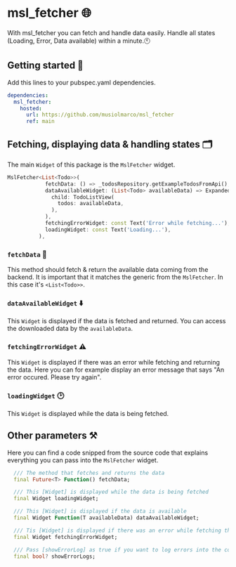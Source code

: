 # msl_fetcher 🌐
With msl_fetcher you can fetch and handle data easily. Handle all states (Loading, Error, Data available) within a minute.🕚

## Getting started 🚀
Add this lines to your pubspec.yaml dependencies.
```yaml
dependencies:
  msl_fetcher:
    hosted:
      url: https://github.com/musiolmarco/msl_fetcher
      ref: main
```

## Fetching, displaying data & handling states 🗂
The main `Widget` of this package is the `MslFetcher` widget.
```dart
MslFetcher<List<Todo>>(
            fetchData: () => _todosRepository.getExampleTodosFromApi(),
            dataAvailableWidget: (List<Todo> availableData) => Expanded(
              child: TodoListView(
                todos: availableData,
              ),
            ),
            fetchingErrorWidget: const Text('Error while fetching...'),
            loadingWidget: const Text('Loading...'),
          ),
```

### `fetchData` 📂
This method should fetch & return the available data coming from the backend. It is important that it matches the generic from the `MslFetcher`. In this case it's `<List<Todo>>`.

### `dataAvailableWidget` ⬇️
This `Widget` is displayed if the data is fetched and returned. You can access the downloaded data by the `availableData`.

### `fetchingErrorWidget` ⚠️
This `Widget` is displayed if there was an error while fetching and returning the data. Here you can for example display an error message that says "An error occured. Please try again".

### `loadingWidget` 🕑
This `Widget` is displayed while the data is being fetched.

## Other parameters ⚒
Here you can find a code snipped from the source code that explains everything you can pass into the `MslFetcher` widget.
```dart
  /// The method that fetches and returns the data
  final Future<T> Function() fetchData;

  /// This [Widget] is displayed while the data is being fetched
  final Widget loadingWidget;

  /// This [Widget] is displayed if the data is available
  final Widget Function(T availableData) dataAvailableWidget;

  /// Tis [Widget] is displayed if there was an error while fetching the data
  final Widget fetchingErrorWidget;

  /// Pass [showErrorLog] as true if you want to log errors into the console
  final bool? showErrorLogs;
```
